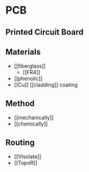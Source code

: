 # PCB
## Printed Circuit Board

## Materials
- [[fiberglass]]
	- [[FR4]]
- [[phenolic]]
- [[Cu]] [[cladding]] coating

## Method
- [[mechanically]]
- [[chemically]]

## Routing
- [[VIsolate]]
- [[TopoR]]

